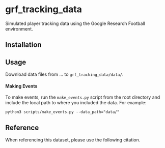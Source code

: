 # grf_tracking_data

Simulated player tracking data using the Google Research Football environment.

## Installation

## Usage

Download data files from ... to `grf_tracking_data/data/`.

#### Making Events

To make events, run the `make_events.py` script from the root directory and include the local path to where you included the data. For example:

```
python3 scripts/make_events.py --data_path="data/"
```

## Reference

When referencing this dataset, please use the following citation.
